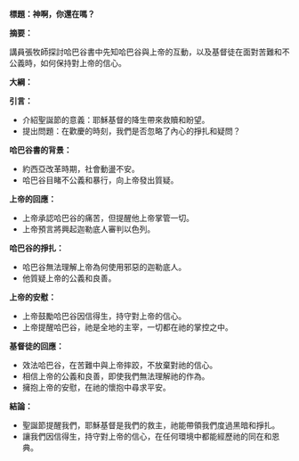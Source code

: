 **標題：神啊，你還在嗎？**

**摘要：**

講員張牧師探討哈巴谷書中先知哈巴谷與上帝的互動，以及基督徒在面對苦難和不公義時，如何保持對上帝的信心。

**大綱：**

**引言：**
* 介紹聖誕節的意義：耶穌基督的降生帶來救贖和盼望。
* 提出問題：在歡慶的時刻，我們是否忽略了內心的掙扎和疑問？

**哈巴谷書的背景：**
* 約西亞改革時期，社會動盪不安。
* 哈巴谷目睹不公義和暴行，向上帝發出質疑。

**上帝的回應：**
* 上帝承認哈巴谷的痛苦，但提醒他上帝掌管一切。
* 上帝預言將興起迦勒底人審判以色列。

**哈巴谷的掙扎：**
* 哈巴谷無法理解上帝為何使用邪惡的迦勒底人。
* 他質疑上帝的公義和良善。

**上帝的安慰：**
* 上帝鼓勵哈巴谷因信得生，持守對上帝的信心。
* 上帝提醒哈巴谷，祂是全地的主宰，一切都在祂的掌控之中。

**基督徒的回應：**
* 效法哈巴谷，在苦難中與上帝摔跤，不放棄對祂的信心。
* 相信上帝的公義和良善，即使我們無法理解祂的作為。
* 擁抱上帝的安慰，在祂的懷抱中尋求平安。

**結論：**
* 聖誕節提醒我們，耶穌基督是我們的救主，祂能帶領我們度過黑暗和掙扎。
* 讓我們因信得生，持守對上帝的信心，在任何環境中都能經歷祂的同在和恩典。